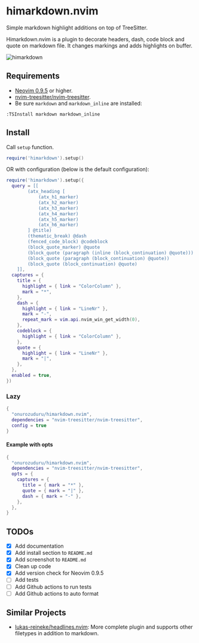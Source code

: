 # himarkdown.nvim

Simple markdown highlight additions on top of TreeSitter.

Himarkdown.nvim is a plugin to decorate headers, dash, code block and quote on markdown file.
It changes markings and adds highlights on buffer.

![himarkdown](https://github.com/onurozuduru/himarkdown.nvim/assets/2547436/e9db423a-cfce-4095-9f71-e69671545088)

## Requirements

- [Neovim 0.9.5](https://github.com/neovim/neovim/releases/tag/v0.9.5) or higher.
- [nvim-treesitter/nvim-treesitter](https://github.com/nvim-treesitter/nvim-treesitter).
- Be sure `markdown` and `markdown_inline` are installed:
```
:TSInstall markdown markdown_inline
```

## Install
Call `setup` function.

```lua
require('himarkdown').setup()
```

OR with configuration (below is the default configuration):

```lua
require('himarkdown').setup({
  query = [[
        (atx_heading [
            (atx_h1_marker)
            (atx_h2_marker)
            (atx_h3_marker)
            (atx_h4_marker)
            (atx_h5_marker)
            (atx_h6_marker)
        ] @title)
        (thematic_break) @dash
        (fenced_code_block) @codeblock
        (block_quote_marker) @quote
        (block_quote (paragraph (inline (block_continuation) @quote)))
        (block_quote (paragraph (block_continuation) @quote))
        (block_quote (block_continuation) @quote)
    ]],
  captures = {
    title = {
      highlight = { link = "ColorColumn" },
      mark = "*",
    },
    dash = {
      highlight = { link = "LineNr" },
      mark = "-",
      repeat_mark = vim.api.nvim_win_get_width(0),
    },
    codeblock = {
      highlight = { link = "ColorColumn" },
    },
    quote = {
      highlight = { link = "LineNr" },
      mark = "|",
    },
  },
  enabled = true,
})
```

### Lazy

```lua
{
  "onurozuduru/himarkdown.nvim",
  dependencies = "nvim-treesitter/nvim-treesitter",
  config = true
}
```

#### Example with opts

```lua
{
  "onurozuduru/himarkdown.nvim",
  dependencies = "nvim-treesitter/nvim-treesitter",
  opts = {
    captures = {
      title = { mark = "*" },
      quote = { mark = "|" },
      dash = { mark = "-" },
    },
  },
}
```

## TODOs

- [x] Add documentation
- [x] Add install section to `README.md`
- [x] Add screenshot to `README.md`
- [x] Clean up code
- [x] Add version check for Neovim 0.9.5
- [ ] Add tests
- [ ] Add Github actions to run tests
- [ ] Add Github actions to auto format

## Similar Projects

- [lukas-reineke/headlines.nvim](https://github.com/lukas-reineke/headlines.nvim): More complete plugin and supports other filetypes in addition to markdown.
